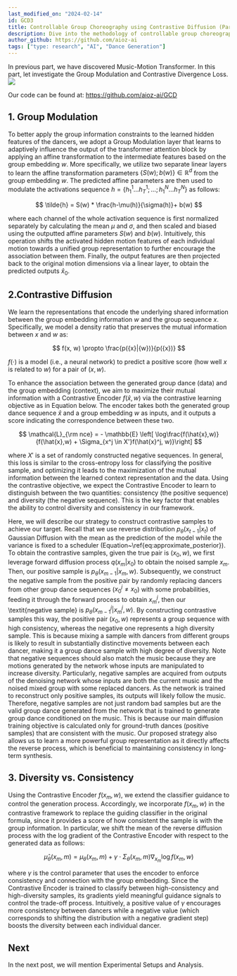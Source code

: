 ```yaml
---
last_modified_on: "2024-02-14"
id: GCD3
title: Controllable Group Choreography using Contrastive Diffusion (Part 3)
description: Dive into the methodology of controllable group choreography
author_github: https://github.com/aioz-ai
tags: ["type: research", "AI", "Dance Generation"]
---
```

In previous part, we have discovered Music-Motion Transformer. In this part, let investigate the Group Modulation and Contrastive Divergence Loss.
![](https://img.freepik.com/free-vector/silhouettes-party-people-dancing_1048-2492.jpg)

Our code can be found at: https://github.com/aioz-ai/GCD

## 1. Group Modulation
To better apply the group information constraints to the learned hidden features of the dancers, we adopt a Group Modulation layer that learns to adaptively influence the output of the transformer attention block by applying an affine transformation to the intermediate features based on the group embedding $w$. More specifically, we utilize two separate linear layers to learn the affine transformation parameters $\{S(w); b(w)\} \in \mathbb{R}^d$ from the group embedding $w$. The predicted affine parameters are then used to modulate the activations sequence $h = \{h^1_1\dots h^1_T;\dots;h^N_1\dots h^N_T\}$ as follows:

$$
    \tilde{h} = S(w) * \frac{h-\mu(h)}{\sigma(h)}+ b(w)
$$

where each channel of the whole activation sequence is first normalized separately by calculating the mean $\mu$ and $\sigma$, and then scaled and biased using the outputted affine parameters $S(w)$ and $b(w)$. Intuitively, this operation shifts the activated hidden motion features of each individual motion towards a unified group representation  to further encourage the association between them. 
Finally, the output features are then projected back to the original motion dimensions via a linear layer, to obtain the predicted outputs $\hat{x}_0$.


## 2.Contrastive Diffusion
We  learn the representations that encode the underlying shared information between the group embedding information $w$ and the group sequence $x$.  Specifically, we model a density ratio that preserves the mutual information between $x$ and $w$ as:

$$
    f(x, w) \propto \frac{p({x}|{w})}{p({x})}
$$

$f(\cdot)$ is a model (i.e., a neural network) to predict a positive score (how well $x$ is related to $w$) for a pair of $({x}, {w})$. 

To enhance the association between the generated group dance (data) and the group embedding (context), we aim to maximize their mutual information with a Contrastive Encoder $f(\hat{x},w)$ via the contrastive learning objective as in Equation below. The encoder takes both the generated group dance sequence $\hat{x}$ and a group embedding $w$ as inputs, and it outputs a score indicating the correspondence between these two. 

$$
\mathcal{L}_{\rm nce} = - \mathbb{E} \left[ \log\frac{f(\hat{x},w)}{f(\hat{x},w) + \Sigma_{x^j \in X'}f(\hat{x}^j, w)}\right] 
$$

where $X'$ is a set of randomly constructed negative sequences. In general, this loss is similar to the cross-entropy loss for classifying the positive sample, and optimizing it leads to the maximization of the mutual information between the learned context representation and the data. Using the contrastive objective, we expect the Contrastive Encoder to learn to distinguish between the two quantities: consistency (the positive sequence) and diversity (the negative sequence). This is the key factor that enables the ability to control diversity and consistency in our framework. 
 

Here, we will describe our strategy to construct contrastive samples to achieve our target. Recall that we use reverse distribution $p_\theta(x_{t-1} | x_t)$ of Gaussian Diffusion with the mean as the prediction of the model while the variance is fixed to a scheduler (Equation~\ref{eq:approximate_posterior}). To obtain the contrastive samples, given the true pair is $(x_0,w)$, we first leverage forward diffusion process $q(x_m|x_0)$ to obtain the noised sample $x_m$. Then, our positive sample is $p_\theta(x_{m-1} |x_m, w)$. Subsequently, we construct the negative sample from the positive pair by randomly replacing dancers from other group dance sequences ($x^j_0 \neq x_0$) with some probabilities, feeding it through the forward process to obtain $x^j_m$, then our \textit{negative sample} is $p_\theta(x^j_{m-1} | x^j_m, w)$. By constructing contrastive samples this way, the positive pair $(x_0,w)$ represents a group sequence with high consistency, whereas the negative one represents a high diversity sample. This is because mixing a sample with dancers from different groups is likely to result in substantially distinctive movements between each dancer, making it a group dance sample with high degree of diversity. Note that negative sequences should also match the music because they are motions generated by the network whose inputs are manipulated to increase diversity. Particularly,  negative samples are acquired from outputs of the denoising network whose inputs are both the current music and the noised mixed group with some replaced dancers. As the network is trained to reconstruct only positive samples, its outputs will likely follow the music. Therefore, negative samples are not just random bad samples but are the valid group dance generated from the network that is trained to generate group dance conditioned on the music. This is because our main diffusion training objective is calculated only for ground-truth dances (positive samples) that are consistent with the music. Our proposed strategy also allows us to learn a more powerful group representation as it directly affects the reverse process, which is beneficial to maintaining consistency in long-term synthesis.


## 3. Diversity vs. Consistency
Using the Contrastive Encoder $f(x_m,w)$, we extend the classifier guidance to control the generation process. Accordingly,   we incorporate $f(x_m,w)$ in the contrastive framework to replace the guiding classifier in the original formula, since it provides a score of how consistent the sample is with the group information. In particular, we shift the mean of the reverse diffusion process with the log gradient of the Contrastive Encoder with respect to the generated data as follows:

$$
    \hat{\mu}_\theta(x_m,m) = \mu_\theta(x_m,m) + \gamma \cdot \Sigma_{\theta}(x_m,m) \nabla_{x_m}\log f(x_m,w) 
$$

where $\gamma$ is the control parameter that uses the encoder to enforce consistency and connection with the group embedding. Since the Contrastive Encoder is trained to classify between high-consistency and high-diversity samples, its gradients yield meaningful guidance signals to control the trade-off process. Intuitively, a positive value of $\gamma$ encourages more consistency between dancers while a negative value (which corresponds to shifting the distribution with a negative gradient step) boosts the diversity between each individual dancer.

## Next
In the next post, we will mention  Experimental Setups and Analysis.
